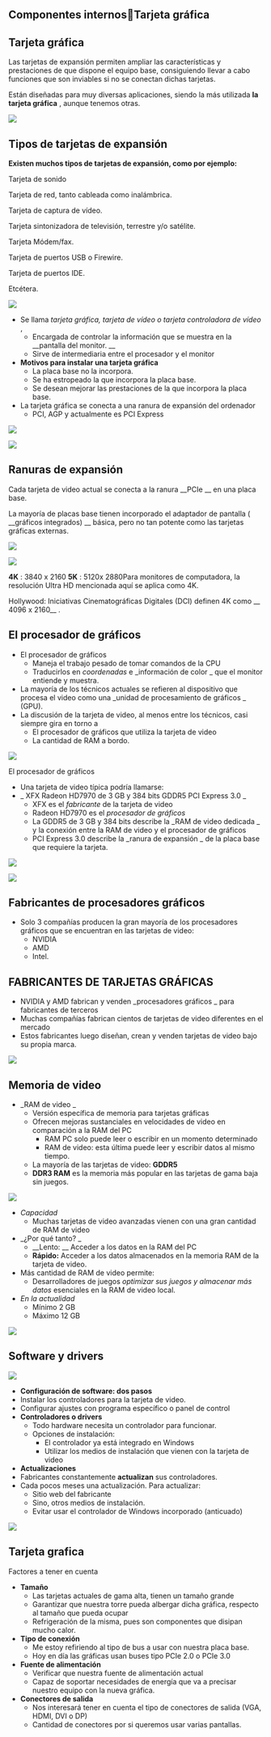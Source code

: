 ## Componentes internosTarjeta gráfica

## Tarjeta gráfica

Las tarjetas de expansión permiten ampliar las características y prestaciones de que dispone el equipo base, consiguiendo llevar a cabo funciones que son inviables si no se conectan dichas tarjetas\.

Están diseñadas para muy diversas aplicaciones, siendo la más utilizada  __la tarjeta gráfica__ , aunque tenemos otras\.

![](img/35_Tarjeta_grafica0.jpg)

## Tipos de tarjetas de expansión

__Existen muchos tipos de tarjetas de expansión, como por ejemplo:__

Tarjeta de sonido

Tarjeta de red, tanto cableada como inalámbrica\.

Tarjeta de captura de vídeo\.

Tarjeta sintonizadora de televisión, terrestre y/o satélite\.

Tarjeta Módem/fax\.

Tarjeta de puertos USB o Firewire\.

Tarjeta de puertos IDE\.

Etcétera\.

![](img/35_Tarjeta_grafica1.jpg)

* Se llama  _tarjeta gráfica, tarjeta de vídeo o tarjeta controladora de vídeo_ ,
  * Encargada de controlar la información que se muestra en la  __pantalla del monitor\. __
  * Sirve de intermediaria entre el procesador y el monitor
* __Motivos para instalar una tarjeta gráfica__
  * La placa base no la incorpora\.
  * Se ha estropeado la que incorpora la placa base\.
  * Se desean mejorar las prestaciones de la que incorpora la placa base\.
* La tarjeta gráfica se conecta a una ranura de expansión del ordenador
  * PCI, AGP y actualmente es PCI Express

![](img/35_Tarjeta_grafica2.jpg)

![](img/35_Tarjeta_grafica3.jpg)

## Ranuras de expansión

Cada tarjeta de video actual se conecta a la ranura  __PCIe __ en una placa base\.

La mayoría de placas base tienen incorporado el adaptador de pantalla \( __gráficos integrados\) __ básica, pero no tan potente como las tarjetas gráficas externas\.

![](img/35_Tarjeta_grafica4.png)

![](img/35_Tarjeta_grafica5.jpg)

__4K__ : 3840 x 2160  __5K__ : 5120x 2880Para monitores de computadora, la resolución Ultra HD mencionada aquí se aplica como 4K\.

Hollywood: Iniciativas Cinematográficas Digitales \(DCI\) definen 4K como __ 4096 x 2160__ \.

## El procesador de gráficos

* El procesador de gráficos
  * Maneja el trabajo pesado de tomar comandos de la CPU
  * Traducirlos en  _coordenadas_  e  _información de color _ que el monitor entiende y muestra\.
* La mayoría de los técnicos actuales se refieren al dispositivo que procesa el video como una  _unidad de procesamiento de gráficos _ \(GPU\)\.
* La discusión de la tarjeta de video, al menos entre los técnicos, casi siempre gira en torno a
  * El procesador de gráficos que utiliza la tarjeta de video
  * La cantidad de RAM a bordo\.

![](img/35_Tarjeta_grafica6.jpg)

El procesador de gráficos

* Una tarjeta de video típica podría llamarse:
* _ XFX Radeon HD7970 de 3 GB y 384 bits GDDR5 PCI Express 3\.0 _
  * XFX es el  _fabricante_  de la tarjeta de video
  * Radeon HD7970 es el  _procesador de gráficos_
  * La GDDR5 de 3 GB y 384 bits describe la  _RAM de video dedicada _ y la conexión entre la RAM de video y el procesador de gráficos
  * PCI Express 3\.0 describe la  _ranura de expansión _ de la placa base que requiere la tarjeta\.



![](img/35_Tarjeta_grafica7.png)



![](img/35_Tarjeta_grafica8.png)

## Fabricantes de procesadores gráficos

* Solo 3 compañías producen la gran mayoría de los procesadores gráficos que se encuentran en las tarjetas de video:
  * NVIDIA
  * AMD
  * Intel\.

 ## FABRICANTES DE TARJETAS GRÁFICAS

* NVIDIA y AMD fabrican y venden  _procesadores gráficos _ para fabricantes de terceros
* Muchas compañías fabrican cientos de tarjetas de video diferentes en el mercado
* Estos fabricantes luego diseñan, crean y venden tarjetas de video bajo su propia marca\.

![](img/35_Tarjeta_grafica9.png)

## Memoria de video

* _RAM de video _
  * Versión específica de memoria para tarjetas gráficas
  * Ofrecen mejoras sustanciales en velocidades de video en comparación a la RAM del PC
    * RAM PC solo puede leer o escribir en un momento determinado
    * RAM de video: esta última puede leer y escribir datos al mismo tiempo\.
  * La mayoría de las tarjetas de video:  __GDDR5__
  * __DDR3 RAM__  es la memoria más popular en las tarjetas de gama baja sin juegos\.

![](img/35_Tarjeta_grafica10.png)


* _Capacidad_
  * Muchas tarjetas de video avanzadas vienen con una gran cantidad de RAM de video
* _¿Por qué tanto? _
  * __Lento: __ Acceder a los datos en la RAM del PC
  * __Rápido:__  Acceder a los datos almacenados en la memoria RAM de la tarjeta de video\.
* Más cantidad de RAM de video permite:
  * Desarrolladores de juegos  _optimizar sus juegos y almacenar más datos_  esenciales en la RAM de video local\.
* _En la actualidad_
  * Mínimo 2 GB
  * Máximo 12 GB

![](img/35_Tarjeta_grafica11.png)

## Software y drivers

![](img/35_Tarjeta_grafica12.jpg)

* __Configuración de software: dos pasos__
* Instalar los controladores para la tarjeta de video\.
* Configurar ajustes con programa específico o panel de control
* __Controladores o drivers__
  * Todo hardware necesita un controlador para funcionar\.
  * Opciones de instalación:
    * El controlador ya está integrado en Windows
    * Utilizar los medios de instalación que vienen con la tarjeta de video
* __Actualizaciones__
* Fabricantes constantemente  __actualizan__  sus controladores\.
* Cada pocos meses una actualización\. Para actualizar:
  * Sitio web del fabricante
  * Sino, otros medios de instalación\.
  * Evitar usar el controlador de Windows incorporado \(anticuado\)

![](img/35_Tarjeta_grafica13.png)


## Tarjeta grafica

Factores a tener en cuenta

* __Tamaño__
  * Las tarjetas actuales de gama alta, tienen un tamaño grande
  * Garantizar que nuestra torre pueda albergar dicha gráfica, respecto al tamaño que pueda ocupar
  * Refrigeración de la misma, pues son componentes que disipan mucho calor\.
* __Tipo de conexión__
  * Me estoy refiriendo al tipo de bus a usar con nuestra placa base\.
  * Hoy en día las gráficas usan buses tipo PCIe 2\.0 o PCIe 3\.0
* __Fuente de alimentación__
  * Verificar que nuestra fuente de alimentación actual
  * Capaz de soportar necesidades de energía que va a precisar nuestro equipo con la nueva gráfica\.
* __Conectores de salida__
  * Nos interesará tener en cuenta el tipo de conectores de salida \(VGA, HDMI, DVI o DP\)
  * Cantidad de conectores por si queremos usar varias pantallas\.

